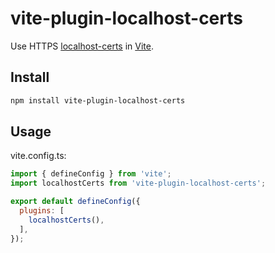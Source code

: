 # vite-plugin-localhost-certs

Use HTTPS [localhost-certs](https://github.com/avin/certs) in [Vite](https://vitejs.dev/).

## Install

```sh
npm install vite-plugin-localhost-certs
```

## Usage

vite.config.ts: 

```js
import { defineConfig } from 'vite';
import localhostCerts from 'vite-plugin-localhost-certs';

export default defineConfig({
  plugins: [
    localhostCerts(),
  ],
});
```
